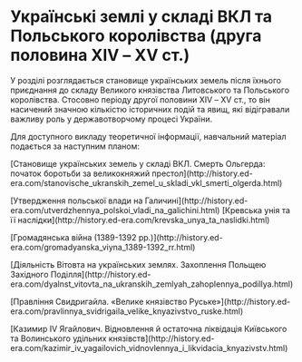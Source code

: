 Українські землі у складі ВКЛ та Польського королівства (друга половина ХІV – ХV ст.)
=====================================
<p>У розділі розглядається становище українських земель після їхнього приєднання до складу Великого князівства Литовського та Польського королівства. Стосовно періоду другої половини ХІV – ХV ст., то він насичений значною кількістю історичних подій та явищ, які відігравали важливу роль у державотворчому процесі України.</p>
<p>Для доступного викладу теоретичної інформації, навчальний матеріал подається за наступним планом:</p>
<p>[Становище українських земель у складі ВКЛ. Смерть Ольгерда: початок боротьби за великокняжий престол](http://history.ed-era.com/stanovische_ukranskih_zemel_u_skladi_vkl_smerti_olgerda.html)
<p>[Утвердження польської влади на Галичині](http://history.ed-era.com/utverdzhennya_polskoi_vladi_na_galichini.html)
[Кревська унія та її наслідки](http://history.ed-era.com/krevska_unya_ta_naslidki.html)
<p>[Громадянська війна (1389-1392 рр.)](http://history.ed-era.com/gromadyanska_viyna_1389-1392_rr.html)
<p>[Діяльність Вітовта на українських землях. Захоплення Польщею Західного Поділля](http://history.ed-era.com/dyalnst_vitovta_na_ukranskih_zemlyah_zahoplennya_podillya.html)
<p>[Правління Свидригайла. «Велике князівство Руське»](http://history.ed-era.com/pravlinnya_svidrigaila_velike_knyazivstvo_ruske.html)
<p>[Казимир IV Ягайлович. Відновлення й остаточна ліквідація Київського та Волинського удільних князівств](http://history.ed-era.com/kazimir_iv_yagailovich_vidnovlennya_i_likvidacia_knyazivstv.html)
